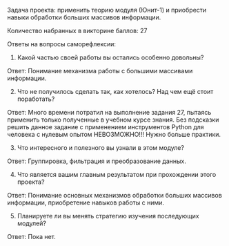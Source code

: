 Задача проекта: применить теорию модуля (Юнит-1) и приобрести навыки обработки больших массивов информации.


Количество набранных в викторине баллов: 27


Ответы на вопросы саморефлексии:

1. Какой частью своей работы вы остались особенно довольны?

Ответ: Понимание механизма работы с большими массивами информации.

2. Что не получилось сделать так, как хотелось? Над чем ещё стоит поработать?

Ответ: Много времени потратил на выполнение задания 27, пытаясь применить только полученные в учебном курсе знания. Без подсказки решить данное задание с применением инструментов Python для человека с нулевым опытом НЕВОЗМОЖНО!!! Нужно больше практики.

3. Что интересного и полезного вы узнали в этом модуле?

Ответ: Группировка, фильтрация и преобразование данных.

4. Что является вашим главным результатом при прохождении этого проекта?

Ответ: Понимание основных механизмов обработки больших массивов информации, приобретение навыков работы с ними.

5. Планируете ли вы менять стратегию изучения последующих модулей?

Ответ: Пока нет.
